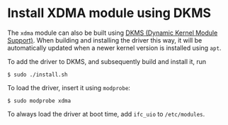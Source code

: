 # Install XDMA module using DKMS

The `xdma` module can also be built using [DKMS (Dynamic Kernel Module Support)](https://wiki.debian.org/KernelDKMS).
When building and installing the driver this way, it will be automatically updated when a newer kernel version is installed using `apt`.

To add the driver to DKMS, and subsequently build and install it, run
```
$ sudo ./install.sh
```
To load the driver, insert it using `modprobe`:
```
$ sudo modprobe xdma
```
To always load the driver at boot time, add `ifc_uio` to `/etc/modules`.
